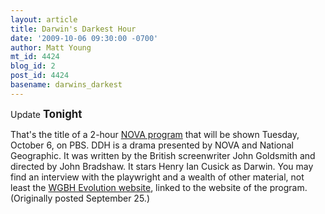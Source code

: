 ```yaml
---
layout: article
title: Darwin's Darkest Hour
date: '2009-10-06 09:30:00 -0700'
author: Matt Young
mt_id: 4424
blog_id: 2
post_id: 4424
basename: darwins_darkest
---
```

Update <big>**Tonight**</big>

That's the title of a 2-hour [NOVA program](http://www.pbs.org/wgbh/nova/darwin/) that will be shown Tuesday, October 6, on PBS.  DDH is a drama presented by NOVA and National Geographic.  It was written by the British screenwriter John Goldsmith and directed by John Bradshaw.  It stars Henry Ian Cusick as Darwin.  You may find an interview with the playwright and a wealth of other material, not least the [WGBH Evolution website](http://www.pbs.org/wgbh/evolution/), linked to the website of the program. (Originally posted September 25.)
